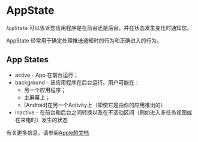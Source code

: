 # AppState

`AppState` 可以告诉您应用程序是在前台还是后台，并在状态发生变化时通知您。

AppState 经常用于确定处理推送通知时的行为和正确进入的行为。

## App States

* active - App 在前台运行；
* background - 该应用程序在后台运行。用户可能在：
  * 另一个应用程序；
  * 主屏幕上；
  * [Android]在另一个Activity上（即使它是由你的应用推出的）
* inactive - 在前台和后台之间转换以及在不活动区间（例如进入多任务视图或在来电时）发生的状态

有关更多信息，请参阅[Apple的文档](https://developer.apple.com/library/archive/documentation/iPhone/Conceptual/iPhoneOSProgrammingGuide/TheAppLifeCycle/TheAppLifeCycle.html)

